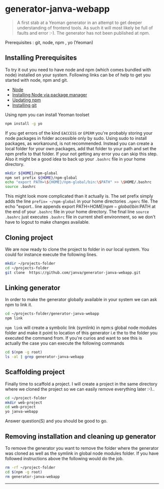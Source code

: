 # generator-janva-webapp 
> A first stab at a Yeoman generator in an attempt to get deeper understanding of frontend tools. As such it will most likely be full of faults and error :-). The generator has not been published at npm.

Prerequisites : git, node, npm , yo (Yeoman)


## Installing Prerequisites 

To try it out you need to have node and npm (which comes bundled with node) installed on your system. Following links can be of help to get you started with node, npm and git.

* [Node](https://nodejs.org)
* [Installing Node via package manager](https://nodejs.org/en/download/package-manager/)
* [Updating npm](https://docs.npmjs.com/getting-started/installing-node)
* [Installing git](https://git-scm.com/book/id/v2/Getting-Started-Installing-Git)

Using npm you can install Yeoman toolset 

```bash 
npm install -g yo
``` 

If you get errors of the kind `EACCESS` or `EPERM`  you're probably storing your node packages in folder accessible only by sudo. Using sudo to install packages, as workaround, is not recommended. Instead you can create a local folder for your own packages, add that folder to your path and set the npm prefix to that folder. If 
your not getting any error you can skip this step. Also it might be a good idea to back up your `.bashrc` file in your home  directory.

```bash 
mkdir ${HOME}/npm-global
npm set prefix ${HOME}/npm-global
echo "export PATH=\${HOME}/npm-global/bin:\$PATH" >> \$HOME/.bashrc
source .bashrc
``` 
This might look more complicated than it actually is. The set prefix simply adds the line `prefix= ~/npm-global` in your home directories `.npmrc` file. The echo "export.. line appends export PATH=${HOME}/npm-global/bin:$PATH at the end of your `.bashrc` file  in your home directory. The final line  `source .bashrc` just executes `.bashrc` file in current shell environment, so we don't have to logout to make changes available. 

## Cloning project

We are now ready to clone the project to folder in our local system. You could for instance execute the following lines.

```bash 
mkdir ~/projects-folder
cd ~/projects-folder
git clone  https://github.com/janva/generator-janva-webapp.git
``` 
## Linking generator

In order to make the generator globally available in your system we can ask npm to link it.

```bash 
cd ~/projects-folder/generator-janva-webapp
npm link
``` 
`npm link` will create a symbolic link (symlink) in npm:s global node modules folder and make it point to location of this generator i.e the to the folder you executed the command from. If you're curios and want to see this is actually the case you can execute the following commands

```bash 
cd $(npm -g root)
ls -al | grep generator-janva-webapp 
``` 
## Scaffolding project 

Finally time to scaffold a project. I will create a project in the same directory where we cloned the project so we can easily remove everything later :-)..

```bash 
cd ~/project-folder
mkdir web-project
cd web-project
yo janva-webapp
``` 
Answer question(S) and you should be good to go.

## Removing installation and cleaning up generator

To remove the generator you want to remove the folder where the generator was cloned as well as the symlink in global node modules folder. If you have followed instructions above the following would do the job. 

```bash 
rm -rf ~/project-folder
cd $(npm -g root)
rm generator-janva-webapp
``` 
---